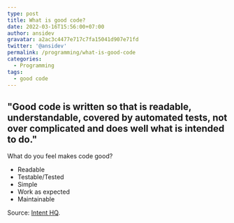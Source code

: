 ```yaml
---
type: post
title: What is good code?
date: 2022-03-16T15:56:00+07:00
author: ansidev
gravatar: a2ac3c4477e717c7fa15041d907e71fd
twitter: '@ansidev'
permalink: /programming/what-is-good-code
categories:
  - Programming
tags:
  - good code
---
```


"Good code is written so that is readable, understandable, covered by automated tests, not over complicated and does well what is intended to do."
---

What do you feel makes code good?

- Readable
- Testable/Tested
- Simple
- Work as expected
- Maintainable

Source: [Intent HQ](https://intenthq.com/blog/it-audience/what-is-good-code-a-scientific-definition/).
